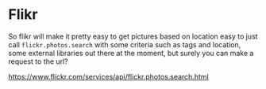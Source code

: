 # Flikr
So flikr will make it pretty easy to get pictures based on location easy to just call `flickr.photos.search` with some criteria such as tags and location, some external libraries out there at the moment, but surely you can make a request to the url?

https://www.flickr.com/services/api/flickr.photos.search.html